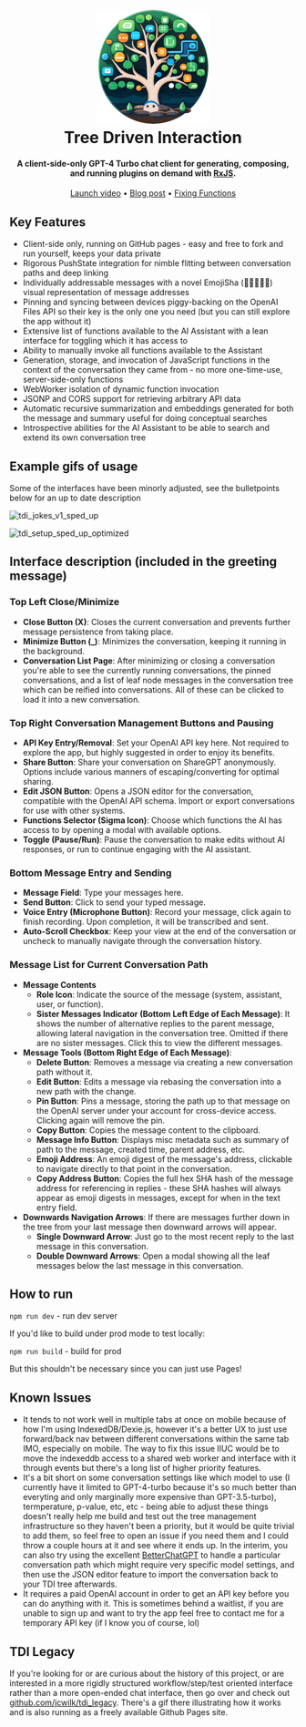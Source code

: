 <h1 align="center">
  <br>
  <a href="https://jcwilk.github.io/tdi"><img src="img/full_favicon_200.png" alt="Tree Driven Interaction" width="200"></a>
  <br>
  Tree Driven Interaction
  <br>
</h1>

<h4 align="center">A client-side-only GPT-4 Turbo chat client for generating, composing, and running plugins on demand with <a href="https://rxjs.dev/" target="_blank">RxJS</a>.</h4>

<p align="center">
  <a href="https://youtu.be/P20n5-dAyOA">Launch video</a> •
  <a href="https://jcwilk.com/tree-driven-interaction-vision-and-upcoming-features/">Blog post</a> •
  <a href="https://sharegpt.com/c/11L1odS">Fixing Functions</a>
</p>

## Key Features

* Client-side only, running on GitHub pages - easy and free to fork and run yourself, keeps your data private
* Rigorous PushState integration for nimble flitting between conversation paths and deep linking
* Individually addressable messages with a novel EmojiSha (👃🍣🏐🏓🐹) visual representation of message addresses
* Pinning and syncing between devices piggy-backing on the OpenAI Files API so their key is the only one you need (but you can still explore the app without it)
* Extensive list of functions available to the AI Assistant with a lean interface for toggling which it has access to
* Ability to manually invoke all functions available to the Assistant
* Generation, storage, and invocation of JavaScript functions in the context of the conversation they came from - no more one-time-use, server-side-only functions
* WebWorker isolation of dynamic function invocation
* JSONP and CORS support for retrieving arbitrary API data
* Automatic recursive summarization and embeddings generated for both the message and summary useful for doing conceptual searches
* Introspective abilities for the AI Assistant to be able to search and extend its own conversation tree

## Example gifs of usage

Some of the interfaces have been minorly adjusted, see the bulletpoints below for an up to date description

![tdi_jokes_v1_sped_up](https://github.com/jcwilk/tdi/assets/39782/8f2bd775-5b08-4b02-a9d5-f51908882558)

![tdi_setup_sped_up_optimized](https://github.com/jcwilk/tdi/assets/39782/c4dce2fd-cd06-4ede-9d2e-bd52f5188a95)

## Interface description (included in the greeting message)

### Top Left Close/Minimize

- **Close Button (X)**: Closes the current conversation and prevents further message persistence from taking place.
- **Minimize Button (_)**: Minimizes the conversation, keeping it running in the background.
- **Conversation List Page**: After minimizing or closing a conversation you're able to see the currently running conversations, the pinned conversations, and a list of leaf node messages in the conversation tree which can be reified into conversations. All of these can be clicked to load it into a new conversation.

### Top Right Conversation Management Buttons and Pausing

- **API Key Entry/Removal**: Set your OpenAI API key here. Not required to explore the app, but highly suggested in order to enjoy its benefits.
- **Share Button**: Share your conversation on ShareGPT anonymously. Options include various manners of escaping/converting for optimal sharing.
- **Edit JSON Button**: Opens a JSON editor for the conversation, compatible with the OpenAI API schema. Import or export conversations for use with other systems.
- **Functions Selector (Sigma Icon)**: Choose which functions the AI has access to by opening a modal with available options.
- **Toggle (Pause/Run)**: Pause the conversation to make edits without AI responses, or run to continue engaging with the AI assistant.

### Bottom Message Entry and Sending

- **Message Field**: Type your messages here.
- **Send Button**: Click to send your typed message.
- **Voice Entry (Microphone Button)**: Record your message, click again to finish recording. Upon completion, it will be transcribed and sent.
- **Auto-Scroll Checkbox**: Keep your view at the end of the conversation or uncheck to manually navigate through the conversation history.

### Message List for Current Conversation Path
- **Message Contents**
  - **Role Icon**: Indicate the source of the message (system, assistant, user, or function).
  - **Sister Messages Indicator (Bottom Left Edge of Each Message)**: It shows the number of alternative replies to the parent message, allowing lateral navigation in the conversation tree. Omitted if there are no sister messages. Click this to view the different messages.
- **Message Tools (Bottom Right Edge of Each Message)**:
  - **Delete Button**: Removes a message via creating a new conversation path without it.
  - **Edit Button**: Edits a message via rebasing the conversation into a new path with the change.
  - **Pin Button**: Pins a message, storing the path up to that message on the OpenAI server under your account for cross-device access. Clicking again will remove the pin.
  - **Copy Button**: Copies the message content to the clipboard.
  - **Message Info Button**: Displays misc metadata such as summary of path to the message, created time, parent address, etc.
  - **Emoji Address**: An emoji digest of the message's address, clickable to navigate directly to that point in the conversation.
  - **Copy Address Button**: Copies the full hex SHA hash of the message address for referencing in replies - these SHA hashes will always appear as emoji digests in messages, except for when in the text entry field.
- **Downwards Navigation Arrows**: If there are messages further down in the tree from your last message then downward arrows will appear.
  - **Single Downward Arrow**: Just go to the most recent reply to the last message in this conversation.
  - **Double Downward Arrows**: Open a modal showing all the leaf messages below the last message in this conversation.

## How to run

`npm run dev` - run dev server

If you'd like to build under prod mode to test locally:

`npm run build` - build for prod

But this shouldn't be necessary since you can just use Pages!

## Known Issues

* It tends to not work well in multiple tabs at once on mobile because of how I'm using IndexedDB/Dexie.js, however it's a better UX to just use forward/back nav between different conversations within the same tab IMO, especially on mobile. The way to fix this issue IIUC would be to move the indexeddb access to a shared web worker and interface with it through events but there's a long list of higher priority features.
* It's a bit short on some conversation settings like which model to use (I currently have it limited to GPT-4-turbo because it's so much better than everyting and only marginally more expensive than GPT-3.5-turbo), termperature, p-value, etc, etc - being able to adjust these things doesn't really help me build and test out the tree management infrastructure so they haven't been a priority, but it would be quite trivial to add them, so feel free to open an issue if you need them and I could throw a couple hours at it and see where it ends up. In the interim, you can also try using the excellent [BetterChatGPT](https://github.com/ztjhz/BetterChatGPT) to handle a particular conversation path which might require very specific model settings, and then use the JSON editor feature to import the conversation back to your TDI tree afterwards.
* It requires a paid OpenAI account in order to get an API key before you can do anything with it. This is sometimes behind a waitlist, if you are unable to sign up and want to try the app feel free to contact me for a temporary API key (if I know you of course, lol)

## TDI Legacy

If you're looking for or are curious about the history of this project, or are interested in a more rigidly structured workflow/step/test oriented interface rather than a more open-ended chat
interface, then go over and check out [github.com/jcwilk/tdi_legacy](https://github.com/jcwilk/tdi_legacy). There's a gif there
illustrating how it works and is also running as a freely available Github Pages site.
